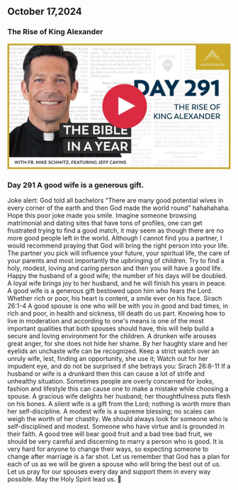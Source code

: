 ## October 17,2024

### The Rise of King Alexander

[![The Rise of King Alexander](https://raw.githubusercontent.com/linusjf/BIAY/main/October/jpgs/Day291.jpg)](https://youtu.be/-jqm5Q6JG1Q "The Rise of King Alexander")

### Day 291 A good wife is a generous gift.

Joke alert: God told all bachelors “There are many good potential wives in every corner of the earth and then God made the world round” hahahahaha. Hope this poor joke made you smile.
Imagine someone browsing matrimonial and dating sites that have tons of profiles, one can get frustrated trying to find a good match, it may seem as though there are no more good people left in the world. Although I cannot find you a partner, I would recommend praying that God will bring the right person into your life. The partner you pick will influence your future, your spiritual life, the care of your parents and most importantly the upbringing of children. Try to find a holy, modest, loving and caring person and then you will have a good life.
Happy the husband of a good wife;
the number of his days will be doubled.
A loyal wife brings joy to her husband,
and he will finish his years in peace.
A good wife is a generous gift
bestowed upon him who fears the Lord.
Whether rich or poor, his heart is content,
a smile ever on his face. Sirach 26:1-4
A good spouse is one who will be with you in good and bad times, in rich and poor, in health and sickness, till death do us part. Knowing how to live in moderation and according to one's means is one of the most important qualities that both spouses should have, this will help build a secure and loving environment for the children.
A drunken wife arouses great anger,
for she does not hide her shame.
By her haughty stare and her eyelids
an unchaste wife can be recognized.
Keep a strict watch over an unruly wife,
lest, finding an opportunity, she use it;
Watch out for her impudent eye,
and do not be surprised if she betrays you: Sirach 26:8-11
If a husband or wife is a drunkard then this can cause a lot of strife and unhealthy situation. Sometimes people are overly concerned for looks, fashion and lifestyle this can cause one to make a mistake while choosing a spouse.
A gracious wife delights her husband;
her thoughtfulness puts flesh on his bones.
A silent wife is a gift from the Lord;
nothing is worth more than her self-discipline.
A modest wife is a supreme blessing;
no scales can weigh the worth of her chastity.
We should always look for someone who is self-disciplined and modest. Someone who have virtue and is grounded in their faith. A good tree will bear good fruit and a bad tree bad fruit, we should be very careful and discerning to marry a person who is good. It is very hard for anyone to change their ways, so expecting someone to change after marriage is a far shot.
Let us remember that God has a plan for each of us as we will be given a spouse who will bring the best out of us. Let us pray for our spouses every day and support them in every way possible.
May the Holy Spirit lead us. 🙏
